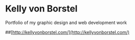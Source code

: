 Kelly von Borstel
==============

Portfolio of my graphic design and web development work

##[http://kellyvonborstel.com/](http://kellyvonborstel.com/)